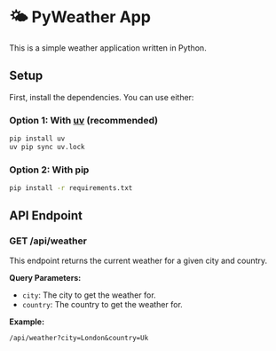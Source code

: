# 🌤️ PyWeather App

This is a simple weather application written in Python.

## Setup

First, install the dependencies. You can use either:

### Option 1: With [uv](https://github.com/astral-sh/uv) (recommended)

```bash
pip install uv
uv pip sync uv.lock
```

### Option 2: With pip

```bash
pip install -r requirements.txt
````

## API Endpoint

### GET /api/weather

This endpoint returns the current weather for a given city and country.

**Query Parameters:**

* `city`: The city to get the weather for.
* `country`: The country to get the weather for.

**Example:**

```
/api/weather?city=London&country=Uk
```
